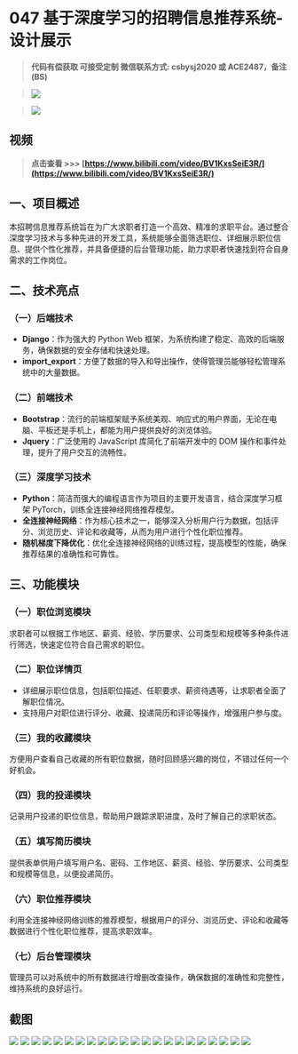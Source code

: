 # 047 基于深度学习的招聘信息推荐系统-设计展示

> **代码有偿获取 可接受定制 微信联系方式: csbysj2020 或 ACE2487，备注(BS)**

> ![](./qrcode2.jpg)

> ![](./qrcode.jpg)

## 视频

> **点击查看 \>\>\> [https://www.bilibili.com/video/BV1KxsSeiE3R/](https://www.bilibili.com/video/BV1KxsSeiE3R/)**

## 一、项目概述

本招聘信息推荐系统旨在为广大求职者打造一个高效、精准的求职平台。通过整合深度学习技术与多种先进的开发工具，系统能够全面筛选职位、详细展示职位信息、提供个性化推荐，并具备便捷的后台管理功能，助力求职者快速找到符合自身需求的工作岗位。

## 二、技术亮点

### （一）后端技术

- **Django**：作为强大的 Python Web 框架，为系统构建了稳定、高效的后端服务，确保数据的安全存储和快速处理。
- **import_export**：方便了数据的导入和导出操作，使得管理员能够轻松管理系统中的大量数据。

### （二）前端技术

- **Bootstrap**：流行的前端框架赋予系统美观、响应式的用户界面，无论在电脑、平板还是手机上，都能为用户提供良好的浏览体验。
- **Jquery**：广泛使用的 JavaScript 库简化了前端开发中的 DOM 操作和事件处理，提升了用户交互的流畅性。

### （三）深度学习技术

- **Python**：简洁而强大的编程语言作为项目的主要开发语言，结合深度学习框架 PyTorch，训练全连接神经网络推荐模型。
- **全连接神经网络**：作为核心技术之一，能够深入分析用户行为数据，包括评分、浏览历史、评论和收藏等，从而为用户进行个性化职位推荐。
- **随机梯度下降优化**：优化全连接神经网络的训练过程，提高模型的性能，确保推荐结果的准确性和可靠性。

## 三、功能模块

### （一）职位浏览模块

求职者可以根据工作地区、薪资、经验、学历要求、公司类型和规模等多种条件进行筛选，快速定位符合自己需求的职位。

### （二）职位详情页

- 详细展示职位信息，包括职位描述、任职要求、薪资待遇等，让求职者全面了解职位情况。
- 支持用户对职位进行评分、收藏、投递简历和评论等操作，增强用户参与度。

### （三）我的收藏模块

方便用户查看自己收藏的所有职位数据，随时回顾感兴趣的岗位，不错过任何一个好机会。

### （四）我的投递模块

记录用户投递的职位信息，帮助用户跟踪求职进度，及时了解自己的求职状态。

### （五）填写简历模块

提供表单供用户填写用户名、密码、工作地区、薪资、经验、学历要求、公司类型和规模等信息，以便投递简历。

### （六）职位推荐模块

利用全连接神经网络训练的推荐模型，根据用户的评分、浏览历史、评论和收藏等数据进行个性化职位推荐，提高求职效率。

### （七）后台管理模块

管理员可以对系统中的所有数据进行增删改查操作，确保数据的准确性和完整性，维持系统的良好运行。

## 截图

![](./01.png)
![](./02.png)
![](./03.png)
![](./04.png)
![](./05.png)
![](./06.png)
![](./07.png)
![](./08.png)
![](./09.png)
![](./10.png)
![](./11.png)
![](./12.png)
![](./13.png)
![](./14.png)
![](./15.png)
![](./16.png)
![](./16.png)
![](./16.png)
![](./17.png)
![](./18.png)
![](./19.png)
![](./20.png)
